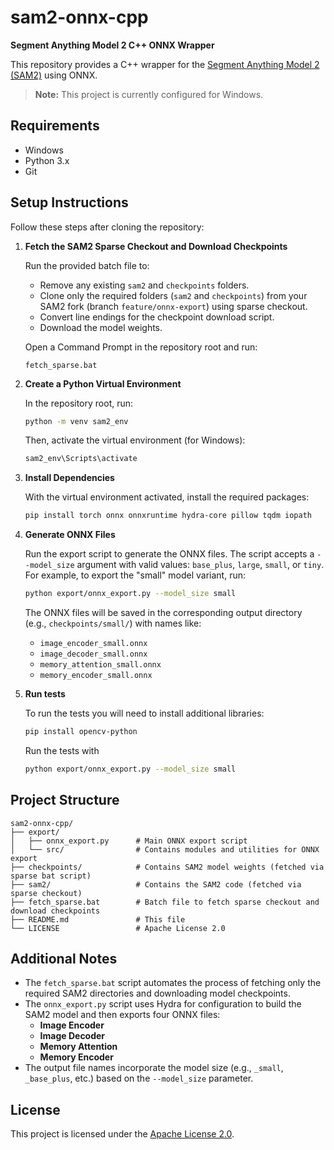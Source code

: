 # sam2-onnx-cpp

**Segment Anything Model 2 C++ ONNX Wrapper**

This repository provides a C++ wrapper for the [Segment Anything Model 2 (SAM2)](https://github.com/facebookresearch/sam2) using ONNX.  
> **Note:** This project is currently configured for Windows.

## Requirements

- Windows
- Python 3.x
- Git

## Setup Instructions

Follow these steps after cloning the repository:

1. **Fetch the SAM2 Sparse Checkout and Download Checkpoints**

   Run the provided batch file to:
   - Remove any existing `sam2` and `checkpoints` folders.
   - Clone only the required folders (`sam2` and `checkpoints`) from your SAM2 fork (branch `feature/onnx-export`) using sparse checkout.
   - Convert line endings for the checkpoint download script.
   - Download the model weights.

   Open a Command Prompt in the repository root and run:
   ```batch
   fetch_sparse.bat
   ```

2. **Create a Python Virtual Environment**

   In the repository root, run:
   ```bash
   python -m venv sam2_env
   ```
   Then, activate the virtual environment (for Windows):
   ```bash
   sam2_env\Scripts\activate
   ```

3. **Install Dependencies**

   With the virtual environment activated, install the required packages:
   ```bash
   pip install torch onnx onnxruntime hydra-core pillow tqdm iopath
   ```

4. **Generate ONNX Files**

   Run the export script to generate the ONNX files. The script accepts a `--model_size` argument with valid values: `base_plus`, `large`, `small`, or `tiny`. For example, to export the "small" model variant, run:
   ```bash
   python export/onnx_export.py --model_size small
   ```
   The ONNX files will be saved in the corresponding output directory (e.g., `checkpoints/small/`) with names like:
   - `image_encoder_small.onnx`
   - `image_decoder_small.onnx`
   - `memory_attention_small.onnx`
   - `memory_encoder_small.onnx`

4. **Run tests**

   To run the tests you will need to install additional libraries:
   ```bash
   pip install opencv-python
   ```
   Run the tests with 
   ```bash
   python export/onnx_export.py --model_size small
   ```

## Project Structure

```
sam2-onnx-cpp/
├── export/
│   ├── onnx_export.py      # Main ONNX export script
│   └── src/                # Contains modules and utilities for ONNX export
├── checkpoints/            # Contains SAM2 model weights (fetched via sparse bat script)
├── sam2/                   # Contains the SAM2 code (fetched via sparse checkout)
├── fetch_sparse.bat        # Batch file to fetch sparse checkout and download checkpoints
├── README.md               # This file
└── LICENSE                 # Apache License 2.0
```

## Additional Notes

- The `fetch_sparse.bat` script automates the process of fetching only the required SAM2 directories and downloading model checkpoints.
- The `onnx_export.py` script uses Hydra for configuration to build the SAM2 model and then exports four ONNX files:
  - **Image Encoder**
  - **Image Decoder**
  - **Memory Attention**
  - **Memory Encoder**
- The output file names incorporate the model size (e.g., `_small`, `_base_plus`, etc.) based on the `--model_size` parameter.

## License

This project is licensed under the [Apache License 2.0](LICENSE). 